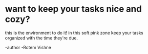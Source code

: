 # want to keep your tasks nice and cozy?
this is the environment to do it!
in this soft pink zone keep your tasks organized with the time they're due.

-author -Rotem Vishne
